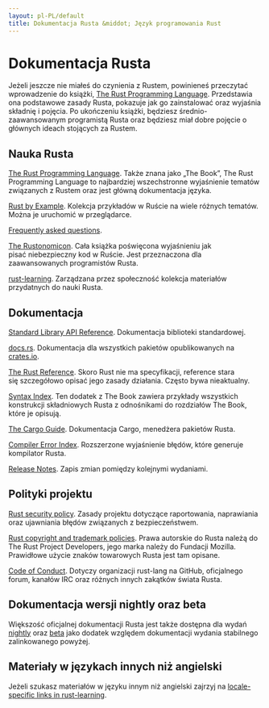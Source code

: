 ```yaml
---
layout: pl-PL/default
title: Dokumentacja Rusta &middot; Język programowania Rust
---
```


# Dokumentacja Rusta

Jeżeli jeszcze nie miałeś do czynienia z Rustem, powinieneś przeczytać 
wprowadzenie do książki, [The Rust Programming
Language][book]. Przedstawia ona podstawowe zasady Rusta,
pokazuje jak go zainstalować oraz wyjaśnia składnię i pojęcia. Po
ukończeniu książki, będziesz średnio-zaawansowanym programistą Rusta oraz
będziesz miał dobre pojęcie o głównych ideach stojących za Rustem.

## Nauka Rusta

[The Rust Programming Language][book]. Także znana jako „The Book”,
The Rust Programming Language to najbardziej wszechstronne wyjaśnienie
tematów związanych z Rustem oraz jest główną dokumentacja języka.

[Rust by Example][rbe]. Kolekcja przykładów w Ruście na wiele różnych
tematów. Można je uruchomić w przeglądarce.

[Frequently asked questions][faq].

[The Rustonomicon][nomicon]. Cała książka poświęcona wyjaśnieniu jak
pisać niebezpieczny kod w Ruście. Jest przeznaczona dla zaawansowanych
programistów Rusta.

[rust-learning]. Zarządzana przez społeczność kolekcja materiałów
przydatnych do nauki Rusta.

[book]: https://doc.rust-lang.org/book/
[rbe]: http://rustbyexample.com
[faq]: /en-US/faq.html
[nomicon]: https://doc.rust-lang.org/nomicon/
[rust-learning]: https://github.com/ctjhoa/rust-learning

## Dokumentacja 

[Standard Library API Reference][api]. Dokumentacja biblioteki standardowej.

[docs.rs]. Dokumentacja dla wszystkich pakietów opublikowanych na [crates.io].

[The Rust Reference][ref]. Skoro Rust nie ma specyfikacji,
reference stara się szczegółowo opisać jego zasady działania.
Często bywa nieaktualny.

[Syntax Index][syn]. Ten dodatek z The Book zawiera przykłady
wszystkich konstrukcji składniowych Rusta z odnośnikami do rozdziałów The Book,
które je opisują.

[The Cargo Guide][cargo]. Dokumentacja Cargo,
menedżera pakietów Rusta.

[Compiler Error Index][err]. Rozszerzone wyjaśnienie błędów,
które generuje kompilator Rusta.

[Release Notes][release_notes]. Zapis zmian pomiędzy kolejnymi wydaniami.

[api]: https://doc.rust-lang.org/std/
[syn]: https://doc.rust-lang.org/book/syntax-index.html
[ref]: https://doc.rust-lang.org/reference.html
[cargo]: http://doc.crates.io/guide.html
[err]: https://doc.rust-lang.org/error-index.html
[release_notes]: https://github.com/rust-lang/rust/blob/stable/RELEASES.md
[docs.rs]: https://docs.rs
[crates.io]: https://crates.io

## Polityki projektu

[Rust security policy][security]. Zasady projektu dotyczące
raportowania, naprawiania oraz ujawniania błędów związanych z bezpieczeństwem.

[Rust copyright and trademark policies][legal]. Prawa autorskie do Rusta
należą do The Rust Project Developers, jego marka
należy do Fundacji Mozilla. Prawidłowe użycie znaków
towarowych Rusta jest tam opisane.

[Code of Conduct][coc]. Dotyczy organizacji rust-lang
na GitHub, oficjalnego forum, kanałów IRC oraz różnych
innych zakątków świata Rusta.

[security]: /en-US/security.html
[legal]: /en-US/legal.html
[coc]: https://www.rust-lang.org/conduct.html

## Dokumentacja wersji nightly oraz beta

Większość oficjalnej dokumentacji Rusta jest także dostępna dla wydań
[nightly] oraz [beta] jako dodatek względem dokumentacji wydania
stabilnego zalinkowanego powyżej.

[nightly]: https://doc.rust-lang.org/nightly/
[beta]: https://doc.rust-lang.org/beta/

## Materiały w językach innych niż angielski

Jeżeli szukasz materiałów w języku innym niż angielski zajrzyj na
[locale-specific links in rust-learning][locale].

[locale]: https://github.com/ctjhoa/rust-learning#locale-links
